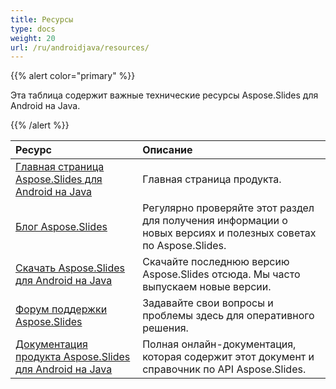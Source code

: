 ```yaml
---
title: Ресурсы
type: docs
weight: 20
url: /ru/androidjava/resources/
---
```


{{% alert color="primary" %}} 

Эта таблица содержит важные технические ресурсы Aspose.Slides для Android на Java. 

{{% /alert %}} 

|**Ресурс**|**Описание**|
| :- | :- |
|[Главная страница Aspose.Slides для Android на Java](/slides/ru/androidjava/)|Главная страница продукта.|
|[Блог Aspose.Slides](https://blog.aspose.com/category/slides/)|Регулярно проверяйте этот раздел для получения информации о новых версиях и полезных советах по Aspose.Slides.|
|[Скачать Aspose.Slides для Android на Java](https://releases.aspose.com/java/repo/com/aspose/aspose-slides/)|Скачайте последнюю версию Aspose.Slides отсюда. Мы часто выпускаем новые версии.|
|[Форум поддержки Aspose.Slides](https://forum.aspose.com/c/slides/11)|Задавайте свои вопросы и проблемы здесь для оперативного решения.|
|[Документация продукта Aspose.Slides для Android на Java](/slides/ru/java/)|Полная онлайн-документация, которая содержит этот документ и справочник по API Aspose.Slides.|